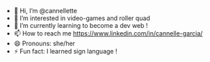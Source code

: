 - 👋 Hi, I’m @cannellette
- 👀 I’m interested in video-games and roller quad
- 🌱 I’m currently learning to become a dev web !
- 📫 How to reach me https://www.linkedin.com/in/cannelle-garcia/
- 😄 Pronouns: she/her
- ⚡ Fun fact: I learned sign language !

